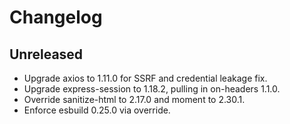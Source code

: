 # Changelog

## Unreleased
- Upgrade axios to 1.11.0 for SSRF and credential leakage fix.
- Upgrade express-session to 1.18.2, pulling in on-headers 1.1.0.
- Override sanitize-html to 2.17.0 and moment to 2.30.1.
- Enforce esbuild 0.25.0 via override.
